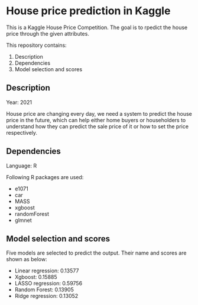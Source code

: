 # House price prediction in Kaggle

This is a Kaggle House Price Competition. The goal is to rpedict the house price through
the given attributes.

This repository contains:
1. Description
2. Dependencies
3. Model selection and scores

## Description

Year: 2021

House price are changing every day, we need a system to predict the house price in the future,
which can help either home buyers or householders to understand how they can predict the sale price
of it or how to set the price respectively.

## Dependencies

Language: R

Following R packages are used:
- e1071
- car
- MASS
- xgboost
- randomForest
- glmnet

## Model selection and scores

Five models are selected to predict the output. Their name and scores are shown as below:
- Linear regression: 0.13577
- Xgboost: 0.15885
- LASSO regression: 0.59756
- Random Forest: 0.13905
- Ridge regression: 0.13052
